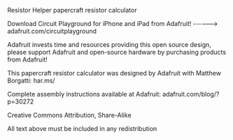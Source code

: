 Resistor Helper papercraft resistor calculator

Download Circuit Playground for iPhone and iPad from Adafruit! ------> adafruit.com/circuitplayground

Adafruit invests time and resources providing this open source design, please support Adafruit and open-source hardware by purchasing products from Adafruit!

This papercraft resistor calculator was designed by Adafruit with Matthew Borgatti: har.ms/

Complete assembly instructions available at Adafruit: adafruit.com/blog/?p=30272

Creative Commons Attribution, Share-Alike

All text above must be included in any redistribution 